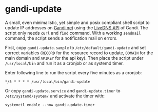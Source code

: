 # gandi-update

A small, even minimalistic, yet simple and posix compliant shell script to update IP addresses on [Gandi.net](https://www.gandi.net) using the [LiveDNS API](https://api.gandi.net/docs/livedns/) of Gandi. The script only needs `curl` and `find` command. With a working `sendmail` command, the script sends a notification mail on errors.

First, copy `gandi-update.sample` to `/etc/default/gandi-update` and set correct variables (`RECORD` for the resource record to update, `DOMAIN` for the main domain and `APIKEY` for the api key). Then place the script under `/usr/local/bin` and run it as a cronjob or as systemd timer.

Enter following line to run the script every five minutes as a cronjob:

`*/5 * * * * /usr/local/bin/gandi-update`

Or copy `gandi-update.service` and `gandi-update.timer` to `/etc/systemd/system/` and activate the timer with:

`systemctl enable --now gandi-update.timer`
